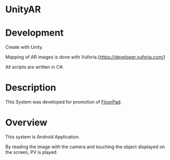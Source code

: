 # UnityAR

# Development
Create with Unity.

Mapping of AR images is done with Vuforia.(https://developer.vuforia.com/)

All scripts are written in C#.

# Description
This System was developed for promotion of [FloorPad](https://github.com/toya0129/FloorPad).


# Overview
This system is Android Application.

By reading the image with the camera and touching the object displayed on the screen, PV is played.

